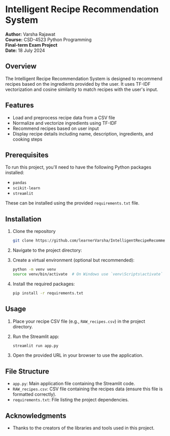 # Intelligent Recipe Recommendation System

**Author:** Varsha Rajawat  
**Course:** CSD-4523 Python Programming  
**Final-term Exam Project**  
**Date:** 18 July 2024

## Overview

The Intelligent Recipe Recommendation System is designed to recommend recipes based on the ingredients provided by the user. It uses TF-IDF vectorization and cosine similarity to match recipes with the user's input.

## Features

- Load and preprocess recipe data from a CSV file
- Normalize and vectorize ingredients using TF-IDF
- Recommend recipes based on user input
- Display recipe details including name, description, ingredients, and cooking steps

## Prerequisites

To run this project, you'll need to have the following Python packages installed:

- `pandas`
- `scikit-learn`
- `streamlit`

These can be installed using the provided `requirements.txt` file.

## Installation

1. Clone the repository

    ```bash
    git clone https://github.com/learnerVarsha/IntelligentRecipeRecommendationSystem.git
    ```

2. Navigate to the project directory:

3. Create a virtual environment (optional but recommended):

    ```bash
    python -m venv venv
    source venv/bin/activate  # On Windows use `venv\Scripts\activate`
    ```

4. Install the required packages:

    ```bash
    pip install -r requirements.txt
    ```

## Usage

1. Place your recipe CSV file (e.g., `RAW_recipes.csv`) in the project directory.

2. Run the Streamlit app:

    ```bash
    streamlit run app.py
    ```

3. Open the provided URL in your browser to use the application.

## File Structure

- `app.py`: Main application file containing the Streamlit code.
- `RAW_recipes.csv`: CSV file containing the recipes data (ensure this file is formatted correctly).
- `requirements.txt`: File listing the project dependencies.

## Acknowledgments

- Thanks to the creators of the libraries and tools used in this project.
